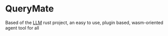 # QueryMate

Based of the [LLM](https://github.com/graniet/llm) rust project, an easy to use, plugin based, wasm-oriented agent tool for all

